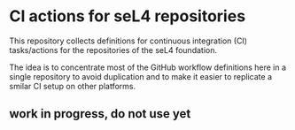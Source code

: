 <!--
  SPDX-License-Identifier: CC-BY-SA-4.0
-->

# CI actions for seL4 repositories

This repository collects definitions for continuous integration (CI)
tasks/actions for the repositories of the seL4 foundation.

The idea is to concentrate most of the GitHub workflow definitions here in a
single repository to avoid duplication and to make it easier to replicate a
smilar CI setup on other platforms.

## work in progress, do not use yet
